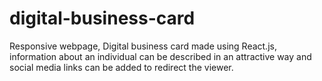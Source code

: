 # digital-business-card
Responsive webpage, Digital business card made using React.js, 
information about an individual can be described in an attractive way and 
social media links can be added to redirect the viewer.
